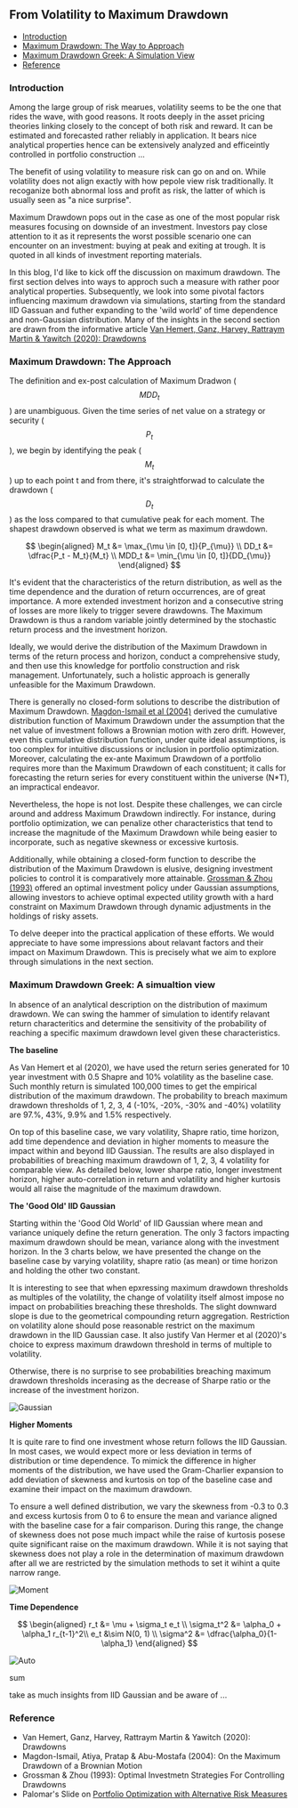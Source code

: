 #

## From Volatility to Maximum Drawdown


- [Introduction](#introduction)
- [Maximum Drawdown: The Way to Approach](#approach)
- [Maximum Drawdown Greek: A Simulation View](#factor)
- [Reference](#ref)

### Introduction <a name="introduction"></a>

Among the large group of risk mearues, volatility seems to be the one that rides the wave, with good reasons. It roots deeply in the asset pricing theories linking closely to the concept of both risk and reward. It can be estimated and forecasted rather reliably in application. It bears nice analytical properties hence can be extensively analyzed and efficeintly controlled in portfolio construction ...

The benefit of using volatility to measure risk can go on and on. While volatility does not align exactly with how pepole view risk traditionally. It recoganize both abnormal loss and profit as risk, the latter of which is usually seen as "a nice surprise". 

Maximum Drawdown pops out in the case as one of the most popular risk measures focusing on downside of an investment. Investors pay close attention to it as it represents the worst possible scenario one can encounter on an investment: buying at peak and exiting at trough. It is quoted in all kinds of investment reporting materials. 

In this blog, I'd like to kick off the discussion on maximum drawdown. The first section delves into ways to approch such a measure with rather poor analytical properties. Subsequently, we look into some pivotal factors influencing maximum drawdown via simulations, starting from the standard IID Gassuan and futher expanding to the 'wild world' of time dependence and non-Gaussian distribution. Many of the insights in the second section are drawn from the informative article [Van Hemert, Ganz, Harvey, Rattraym Martin & Yawitch (2020): Drawdowns](https://papers.ssrn.com/sol3/papers.cfm?abstract_id=3583864)


### Maximum Drawdown: The Approach <a name="approach"></a>

The definition and ex-post calculation of Maximum Dradwon ($$MDD_t$$) are unambiguous. Given the time series of net value on a strategy or security ($$P_t$$), we begin by identifying the peak ($$M_t$$) up to each point t and from there, it's straightforwad to calculate the drawdown ($$D_t$$) as the loss compared to that cumulative peak for each moment. The shapest drawdown observed is what we term as maximum drawdown.

$$
\begin{aligned}
M_t &= \max_{\mu \in [0, t]}{P_{\mu}} \\
DD_t &= \dfrac{P_t - M_t}{M_t} \\
MDD_t &= \min_{\mu \in [0, t]}{DD_{\mu}}
\end{aligned}
$$

It's evident that the characteristics of the return distribution, as well as the time dependence and the duration of return occurrences, are of great importance. A more extended investment horizon and a consecutive string of losses are more likely to trigger severe drawdowns. The Maximum Drawdown is thus a random variable jointly determined by the stochastic return process and the investment horizon.

Ideally, we would derive the distribution of the Maximum Drawdown in terms of the return process and horizon, conduct a comprehensive study, and then use this knowledge for portfolio construction and risk management. Unfortunately, such a holistic approach is generally unfeasible for the Maximum Drawdown.

There is generally no closed-form solutions to describe the distribution of Maximum Drawdown. [Magdon-Ismail et al (2004)](https://www.jstor.org/stable/3215821?typeAccessWorkflow=login) derived the cumulative distribution function of Maximum Drawdown under the assumption that the net value of investment follows a Brownian motion with zero drift. However, even this cumulative distribution function, under quite ideal assumptions, is too complex for intuitive discussions or inclusion in portfolio optimization. Moreover, calculating the ex-ante Maximum Drawdown of a portfolio requires more than the Maximum Drawdown of each constituent; it calls for forecasting the return series for every constituent within the universe (N*T), an impractical endeavor.

Nevertheless, the hope is not lost. Despite these challenges, we can circle around and address Maximum Drawdown indirectly. For instance, during portfolio optimization, we can penalize other characteristics that tend to increase the magnitude of the Maximum Drawdown while being easier to incorporate, such as negative skewness or excessive kurtosis.

Additionally, while obtaining a closed-form function to describe the distribution of the Maximum Drawdown is elusive, designing investment policies to control it is comparatively more attainable. [Grossman & Zhou (1993)](https://onlinelibrary.wiley.com/doi/abs/10.1111/j.1467-9965.1993.tb00044.x) offered an optimal investment policy under Gaussian assumptions, allowing investors to achieve optimal expected utility growth with a hard constraint on Maximum Drawdown through dynamic adjustments in the holdings of risky assets.

To delve deeper into the practical application of these efforts. We would appreciate to have some impressions about relavant factors and their impact on Maximum Drawdown. This is precisely what we aim to explore through simulations in the next section.

### Maximum Drawdown Greek: A simualtion view <a name="factor"></a>

In absence of an analytical description on the distribution of maximum drawdown. We can swing the hammer of simulation to identify relavant return characteritics and determine the sensitivity of the probability of reaching a specific maximum drawdown level given these characteristics. 

**The baseline**

As Van Hemert et al (2020), we have used the return series generated for 10 year investment with 0.5 Shapre and 10% volatility as the baseline case. Such monthly return is simulated 100,000 times to get the empirical distribution of the maximum drawdown. The probability to breach maximum drawdown thresholds of 1, 2, 3, 4 (-10%, -20%, -30% and -40%) volatility are 97.%, 43%, 9.9% and 1.5% respectively.

On top of this baseline case, we vary volatility, Shapre ratio, time horizon, add time dependence and deviation in higher moments to measure the impact within and beyond IID Gaussian. The results are also displayed in probabilities of breaching maximum drawdown of 1, 2, 3, 4 volatility for comparable view. As detailed below, lower sharpe ratio, longer investment horizon, higher auto-correlation in return and volatility and higher kurtosis would all raise the magnitude of the maximum drawdown.

**The 'Good Old' IID Gaussian**

Starting within the 'Good Old World' of IID Gaussian where mean and variance uniquely define the return generation. The only 3 factors impacting maximum drawdown should be mean, variance along with the investment horizon. In the 3 charts below, we have presented the change on the baseline case by varying volatility, shapre ratio (as mean) or time horizon and holding the other two constant.

It is interesting to see that when epxressing maximum drawdown thresholds as multiples of the volatility, the change of volatility itself almost impose no impact on probabilities breaching these thresholds. The slight downward slope is due to the geometrical compounding return aggregation. Restriction on volatility alone should pose reasonable restrict on the maximum drawdown in the IID Gaussian case. It also justify Van Hermer et al (2020)'s choice to express maximum drawdown threshold in terms of multiple to volatility.

Otherwise, there is no surprise to see probabilities breaching maximum drawdown thresholds incerasing as the decrease of Sharpe ratio or the increase of the investment horizon.


![Gaussian](https://raw.githubusercontent.com/SkyBlueRW/SkyBlueRW.github.io/main/_posts/asset/mdd_gaussian.png)

**Higher Moments**

It is quite rare to find one investment whose return follows the IID Gaussian. In most cases, we would expect more or less deviation in terms of distribution or time dependence. To mimick the difference in higher moments of the distribution, we have used the Gram-Charlier expansion to add deviation of skewness and kurtosis on top of the baseline case and examine their impact on the maximum drawdown.

To ensure a well defined distribution, we vary the skewness from -0.3 to 0.3 and excess kurtosis from 0 to 6 to ensure the mean and variance aligned with the baseline case for a fair comparison. During this range, the change of skewness does not pose much impact while the raise of kurtosis posese quite significant raise on the maximum drawdown. While it is not saying that skewness does not play a role in the determination of maximum drawdown after all we are restricted by the simulation methods to set it wihint a quite narrow range. 

![Moment](https://raw.githubusercontent.com/SkyBlueRW/SkyBlueRW.github.io/main/_posts/asset/mdd_moment.png)

**Time Dependence**

$$
\begin{aligned}
r_t &= \mu + \sigma_t e_t \\
\sigma_t^2 &= \alpha_0 + \alpha_1 r_{t-1}^2\\
e_t &\sim N(0, 1) \\
\sigma^2 &= \dfrac{\alpha_0}{1-\alpha_1}
\end{aligned}
$$

![Auto](https://raw.githubusercontent.com/SkyBlueRW/SkyBlueRW.github.io/main/_posts/asset/mdd_tsc.png)






sum

take as much insights from IID Gaussian and be aware of ...

### Reference <a name="ref"></a>

- Van Hemert, Ganz, Harvey, Rattraym Martin & Yawitch (2020): Drawdowns
- Magdon-Ismail, Atiya, Pratap & Abu-Mostafa (2004): On the Maximum Drawdown of a Brownian Motion
- Grossman & Zhou (1993): Optimal Investmetn Strategies For Controlling Drawdowns
- Palomar's Slide on [Portfolio Optimization with Alternative Risk Measures](https://palomar.home.ece.ust.hk/MAFS5310_lectures/slides_CVaR_portfolio.html#1)
  
